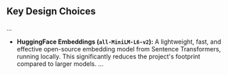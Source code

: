 ## Key Design Choices
...
*   **HuggingFace Embeddings (`all-MiniLM-L6-v2`):** A lightweight, fast, and effective open-source embedding model from Sentence Transformers, running locally. This significantly reduces the project's footprint compared to larger models.
...
